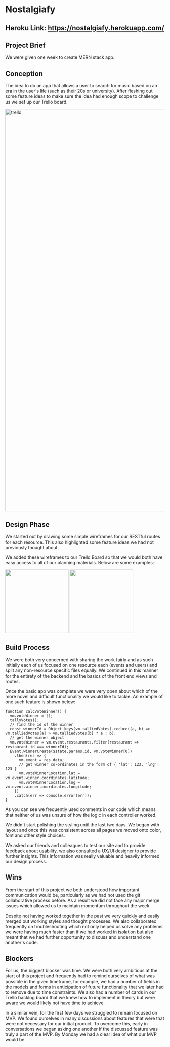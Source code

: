 # Nostalgiafy
Heroku Link: https://nostalgiafy.herokuapp.com/
---
## Project Brief
We were given one week to create MERN stack app.

## Conception
The idea to do an app that allows a user to search for music based on an era in the user's life (such as their 20s or university). 
After fleshing out some feature ideas to make sure the idea had enough scope to challenge us we set up our Trello board.

<img width="1268" alt="trello" src="https://user-images.githubusercontent.com/31917459/37826214-81616650-2e8a-11e8-8e4f-5c708a544dee.png">

## Design Phase

We started out by drawing some simple wireframes for our RESTful routes for each resource. This also highlighted some feature ideas we had not previously thought about.

We added these wireframes to our Trello Board so that we would both have easy access to all of our planning materials. Below are some examples:

<img style="width:200px; display:inline" src="https://user-images.githubusercontent.com/31917459/37826281-b2b45226-2e8a-11e8-8a4f-4de456c40a85.jpg">

<img style="width:200px; display:inline" src="https://user-images.githubusercontent.com/31917459/37826283-b43fbf2c-2e8a-11e8-88c1-d57d46db55a5.jpg">

## Build Process
We were both very concerned with sharing the work fairly and as such initially each of us focused on one resource each (events and users) and split any non-resource specific files equally. We continued in this manner for the entirety of the backend and the basics of the front end views and routes.

Once the basic app was complete we were very open about which of the more novel and difficult functionality we would like to tackle. An example of one such feature is shown below:

```
function calcVoteWinner() {
  vm.voteWinner = [];
  tallyVotes();
  // find the id of the winner
  const winnerId = Object.keys(vm.talliedVotes).reduce((a, b) => vm.talliedVotes[a] > vm.talliedVotes[b] ? a : b);
  // get the winner object
  vm.voteWinner = vm.event.restaurants.filter(restaurant => restaurant.id === winnerId);
  Event.winnerCreate($state.params.id, vm.voteWinner[0])
    .then(res => {
      vm.event = res.data;
      // get winner co-ordinates in the form of { 'lat': 123, 'lng': 123 }
      vm.voteWinnerLocation.lat = vm.event.winner.coordinates.latitude;
      vm.voteWinnerLocation.lng = vm.event.winner.coordinates.longitude;
    })
    .catch(err => console.error(err));
}
```

As you can see we frequently used comments in our code which means that neither of us was unsure of how the logic in each controller worked.

We didn't start polishing the styling until the last two days. We began with layout and once this was consistent across all pages we moved onto color, font and other style choices.

We asked our friends and colleagues to test our site and to provide feedback about usability, we also consulted a UX/UI designer to provide further insights. This information was really valuable and heavily informed our design process.

## Wins
From the start of this project we both understood how important communication would be, particularly as we had not used the git collaborative process before. As a result we did not face any major merge issues which allowed us to maintain momentum throughout the week.

Despite not having worked together in the past we very quickly and easily merged out working styles and thought processes. We also collaborated frequently on troubleshooting which not only helped us solve any problems we were having much faster than if we had worked in isolation but also meant that we had further opportunity to discuss and understand one another's code.

## Blockers
For us, the biggest blocker was time. We were both very ambitious at the start of this project and frequently had to remind ourselves of what was possible in the given timeframe, for example, we had a number of fields in the models and forms in anticipation of future functionality that we later had to remove due to time constraints. We also had a number of cards in our Trello backlog board that we knew how to implement in theory but were aware we would likely not have time to achieve.

In a similar vein, for the first few days we struggled to remain focused on MVP. We found ourselves in many discussions about features that were that were not necessary for our initial product. To overcome this, early in conversations we began asking one another if the discussed feature was truly a part of the MVP. By Monday we had a clear idea of what our MVP would be.
